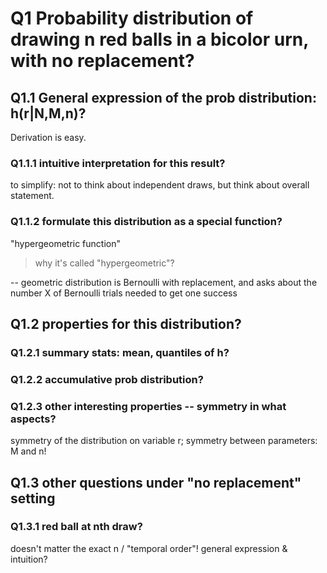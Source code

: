 # Q1 Probability distribution of drawing n red balls in a bicolor urn, with no replacement?
## Q1.1 General expression of the prob distribution: h(r|N,M,n)?
Derivation is easy.

### Q1.1.1 intuitive interpretation for this result?
to simplify: not to think about independent draws, but think about overall statement.

### Q1.1.2 formulate this distribution as a special function?
"hypergeometric function"
> why it's called "hypergeometric"? 

-- geometric distribution is Bernoulli with replacement, and asks about the number X of Bernoulli trials needed to get one success

## Q1.2 properties for this distribution?
### Q1.2.1 summary stats: mean, quantiles of h?
### Q1.2.2 accumulative prob distribution?
### Q1.2.3 other interesting properties -- symmetry in what aspects?
symmetry of the distribution on variable r;
symmetry between parameters: M and n!

## Q1.3 other questions under "no replacement" setting 
### Q1.3.1 red ball at nth draw?
doesn't matter the exact n / "temporal order"! 
general expression & intuition?


